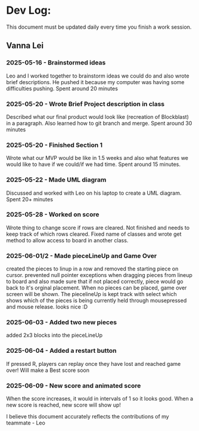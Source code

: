 # Dev Log:

This document must be updated daily every time you finish a work session.

## Vanna Lei

### 2025-05-16 - Brainstormed ideas
Leo and I worked together to brainstorm ideas we could do and also wrote brief descriptions. He pushed it because my computer was having some difficulties pushing. Spent around 20 minutes

### 2025-05-20 - Wrote Brief Project description in class
Described what our final product would look like (recreation of Blockblast) in a paragraph. Also learned how to git branch and merge. Spent around 30 minutes

### 2025-05-20 - Finished Section 1
Wrote what our MVP would be like in 1.5 weeks and also what features we would like to have if we could/if we had time. Spent around 15 minutes.

### 2025-05-22 - Made UML diagram
Discussed and worked with Leo on his laptop to create a UML diagram. Spent 20+ minutes

### 2025-05-28 - Worked on score
Wrote thing to change score if rows are cleared. Not finished and needs to keep track of which rows cleared.
Fixed name of classes and wrote get method to allow access to board in another class.

### 2025-06-01/2 - Made pieceLineUp and Game Over

created the pieces to linup in a row and removed the starting piece on cursor. prevented null pointer exceptions when dragging pieces from lineup to board and also made sure that if not placed correctly, piece would go back to it's orginal placement. When no pieces can be placed, game over screen will be shown. The piecelineUp is kept track with select which shows which of the pieces is being currently held through mousepressed and mouse release. looks nice :D

### 2025-06-03 - Added two new pieces
added 2x3 blocks into the pieceLineUp

### 2025-06-04 - Added a restart button

If pressed R, players can replay once they have lost and reached game over!  Will make a Best score soon

### 2025-06-09 - New score and animated score

When the score increases, it would in intervals of 1 so it looks good. When a new score is reached, new score will show up!


I believe this document accurately reflects the contributions of my teammate - Leo
